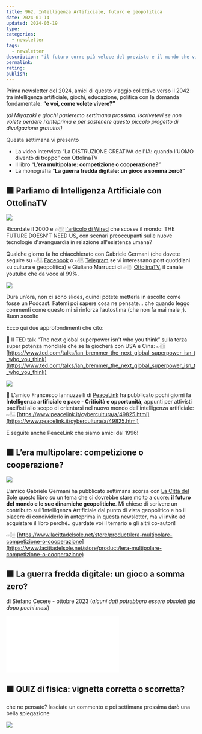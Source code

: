 ```yaml
---
title: 962. Intelligenza Artificiale, futuro e geopolitica
date: 2024-01-14
updated: 2024-03-19
type: 
categories:
  - newsletter
tags: 
  - newsletter
description: "il futuro corre più veloce del previsto e il mondo che viviamo non è mai stato tanto complesso. ne parliamo in un'intervista, un libro e un contributo su come l'AI entra negli equilibri mondiali"
permalink: 
rating: 
publish: 
---
```


Prima newsletter del 2024, amici di questo viaggio collettivo verso il 2042 tra intelligenza artificiale, giochi, educazione, politica con la domanda fondamentale: **“e voi, come volete vivere?”**

_(di Miyazaki e giochi parleremo settimana prossima. Iscrivetevi se non volete perdere l’anteprima e per sostenere questo piccolo progetto di divulgazione gratuito!)_

Questa settimana vi presento

- La video intervista “La DISTRUZIONE CREATIVA dell'IA: quando l'UOMO diventò di troppo” con OttolinaTV
- Il libro “**L’era multipolare: competizione o cooperazione?**”
- La monografia “**La guerra fredda digitale: un gioco a somma zero?**”

## 🟧 Parliamo di Intelligenza Artificiale con OttolinaTV

![](https://substackcdn.com/image/fetch/w_1456,c_limit,f_auto,q_auto:good,fl_progressive:steep/https%3A%2F%2Fsubstack-post-media.s3.amazonaws.com%2Fpublic%2Fimages%2Ff67b94bc-bb21-4b11-81bb-94e71dcd4635_502x580.jpeg)


Ricordate il 2000 e 👉🏼 [l'articolo di Wired](https://www.wired.com/2000/04/joy-2/) che scosse il mondo: THE FUTURE DOESN'T NEED US, con scenari preoccupanti sulle nuove tecnologie d'avanguardia in relazione all'esistenza umana?

Qualche giorno fa ho chiacchierato con Gabriele Germani (che dovete seguire su 👉🏼 [Facebook](https://www.facebook.com/profile.php?id=100068752931826) o 👉🏼 [Telegram](https://t.me/gabgerm) se vi interessano post quotidiani su cultura e geopolitica) e Giuliano Marrucci di 👉🏼 [OttolinaTV](https://ottolinatv.it), il canale youtube che dà voce al 99%.

![](https://substackcdn.com/image/fetch/w_1456,c_limit,f_auto,q_auto:good,fl_progressive:steep/https%3A%2F%2Fsubstack-post-media.s3.amazonaws.com%2Fpublic%2Fimages%2F24c50bb6-c9d1-4cbb-8e1b-b1dcbeb4f563_1334x254.png)

Dura un’ora, non ci sono slides, quindi potete metterla in ascolto come fosse un Podcast. Fatemi poi sapere cosa ne pensate… che quando leggo commenti come questo mi si rinforza l’autostima (che non fa mai male ;). Buon ascolto

Ecco qui due approfondimenti che cito:

🔸 Il TED talk “The next global superpower isn't who you think” sulla terza super potenza mondiale che se la giocherà con USA e Cina: 👉🏼 [https://www.ted.com/talks/ian_bremmer_the_next_global_superpower_isn_t_who_you_think](https://www.ted.com/talks/ian_bremmer_the_next_global_superpower_isn_t_who_you_think)

![](https://substackcdn.com/image/fetch/w_1456,c_limit,f_auto,q_auto:good,fl_progressive:steep/https%3A%2F%2Fsubstack-post-media.s3.amazonaws.com%2Fpublic%2Fimages%2F582dc1d6-34ff-4dc4-9b87-5ffeb96194c0_200x200.jpeg)

🔸 L’amico Francesco Iannuzzelli di [PeaceLink](https://www.peacelink.it) ha pubblicato pochi giorni fa **Intelligenza artificiale e pace - Criticità e opportunità**, appunti per attivisti pacifisti allo scopo di orientarsi nel nuovo mondo dell'intelligenza artificiale: 👉🏼 [https://www.peacelink.it/cybercultura/a/49825.html](https://www.peacelink.it/cybercultura/a/49825.html)

E seguite anche PeaceLink che siamo amici dal 1996!

## 🟧 L’era multipolare: competizione o cooperazione?

![](https://substackcdn.com/image/fetch/w_1456,c_limit,f_auto,q_auto:good,fl_progressive:steep/https%3A%2F%2Fsubstack-post-media.s3.amazonaws.com%2Fpublic%2Fimages%2Fcc506071-d6c8-4231-a407-7f45fcd4c2ff_2560x4121.webp)

L’amico Gabriele Germani ha pubblicato settimana scorsa con [La Città del Sole](https://www.lacittadelsole.net/) questo libro su un tema che ci dovrebbe stare molto a cuore: **il futuro del mondo e le sue dinamiche geopolitiche**. Mi chiese di scrivere un contributo sull’Intelligenza Artificiale dal punto di vista geopolitico e ho il piacere di condividerlo in anteprima in questa newsletter, ma vi invito ad acquistare il libro perché.. guardate voi il temario e gli altri co-autori!

👉🏼 [https://www.lacittadelsole.net/store/product/lera-multipolare-competizione-o-cooperazione](https://www.lacittadelsole.net/store/product/lera-multipolare-competizione-o-cooperazione)

## 🟧 La guerra fredda digitale: un gioco a somma zero?

di Stefano Cecere - ottobre 2023 (_alcuni dati potrebbero essere obsoleti già dopo pochi mesi_)

![monografia-ai-geopolitica](../../2042/studio/monografie/monografia-ai-geopolitica.md)

## 🟧 QUIZ di fisica: vignetta corretta o scorretta?

che ne pensate? lasciate un commento e poi settimana prossima darò una bella spiegazione


![](https://substackcdn.com/image/fetch/w_1456,c_limit,f_auto,q_auto:good,fl_progressive:steep/https%3A%2F%2Fsubstack-post-media.s3.amazonaws.com%2Fpublic%2Fimages%2F03b1b1ac-ca17-494c-ae9a-e8b10076fa23_1080x1449.jpeg)


